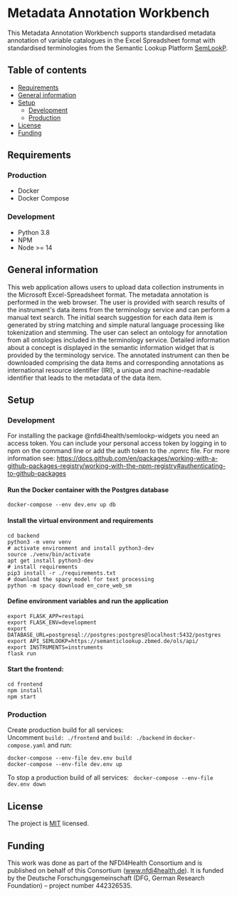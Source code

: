 # Metadata Annotation Workbench
This Metadata Annotation Workbench supports standardised metadata 
annotation of variable catalogues in the Excel Spreadsheet format with standardised terminologies from the Semantic Lookup Platform [SemLookP](https://semanticlookup.zbmed.de/ols/index).

## Table of contents
* [Requirements](#requirements)
* [General information](#general-info)
* [Setup](#setup)
  * [Development](#development)
  * [Production](#production)
* [License](#license)
* [Funding](#funding)

## Requirements
### Production
* Docker
* Docker Compose
### Development
* Python 3.8
* NPM
* Node >= 14

## General information
This web application allows users to upload data collection instruments in the Microsoft Excel-Spreadsheet format. The metadata annotation is performed in the web browser. The user is provided with search results of the instrument's data items from the terminology service and can perform a manual text search. The initial search suggestion for each data item is generated by string matching and simple natural language processing like tokenization and stemming. The user can select an ontology for annotation from all ontologies included in the terminology service. Detailed information about a concept is displayed in the semantic information widget that is provided by the terminology service. The annotated instrument can then be downloaded comprising the data items and corresponding annotations as international resource identifier (IRI), a unique and machine-readable identifier that leads to the metadata of the data item.

## Setup

### Development
For installing the package @nfdi4health/semlookp-widgets you need an access token. You can include your personal access token by logging in to npm on the command line or add the auth token to the .npmrc file. For more information see:
https://docs.github.com/en/packages/working-with-a-github-packages-registry/working-with-the-npm-registry#authenticating-to-github-packages

#### Run the Docker container with the Postgres database
```
docker-compose --env dev.env up db
```
#### Install the virtual environment and requirements
```
cd backend
python3 -m venv venv
# activate environment and install python3-dev
source ./venv/bin/activate
apt get install python3-dev
# install requirements
pip3 install -r ./requirements.txt
# download the spacy model for text processing
python -m spacy download en_core_web_sm
```

#### Define environment variables and run the application
```
export FLASK_APP=restapi
export FLASK_ENV=development
export DATABASE_URL=postgresql://postgres:postgres@localhost:5432/postgres
export API_SEMLOOKP=https://semanticlookup.zbmed.de/ols/api/
export INSTRUMENTS=instruments
flask run
```

#### Start the frontend:
```
cd frontend
npm install
npm start
```

### Production

Create production build for all services:  
Uncomment `build: ./frontend` and `build: ./backend` in `docker-compose.yaml` and run:

```
docker-compose --env-file dev.env build
docker-compose --env-file dev.env up
```

To stop a production build of all services:
` docker-compose --env-file dev.env down`

## License
The project is [MIT](LICENSE) licensed.

## Funding
This work was done as part of the NFDI4Health Consortium and is published on behalf of this Consortium (www.nfdi4health.de). 
It is funded by the Deutsche Forschungsgemeinschaft (DFG, German Research Foundation) – project number 442326535.